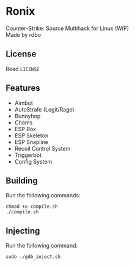 # Ronix
Counter-Strike: Source Multihack for Linux (WIP)  
Made by rdbo  

## License
Read `LICENSE`

## Features
- Aimbot
- AutoStrafe (Legit/Rage)
- Bunnyhop
- Chams
- ESP Box
- ESP Skeleton
- ESP Snapline
- Recoil Control System
- Triggerbot
- Config System

## Building
Run the following commands:
```
chmod +x compile.sh
./compile.sh
```
## Injecting
Run the following command:
```
sudo ./gdb_inject.sh
```
